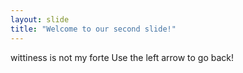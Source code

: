 ```yaml
---
layout: slide
title: "Welcome to our second slide!"
---
```

wittiness is not my forte
Use the left arrow to go back!
